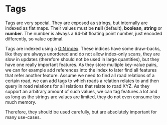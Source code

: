 # Tags

Tags are very special. They are exposed as strings, but internally are indexed as flat maps. Their values must be **null** (default), **boolean**, **string** or **number**. The number is always a 64-bit floating point number, just encoded differently, so value optimal.

Tags are indexed using a [GIN index](https://pganalyze.com/blog/gin-index). These indices have some draw-backs, like they are always unordered and do not allow index-only scans, they are slow in updates (therefore should not be used in large quantities), but they have one really important features. As they store multiple key-value pairs, we can for example add references into the index to later find all features that refer another feature. Assume we need to find all road relations of a certain road, we can add tags to which roads a relation relates to and then query in road relations for all relations that relate to road XYZ. As they support an arbitrary amount of such values, we can tag features a lot and as long as the strings are values are limited, they do not even consume too much memory.

Therefore, they should be used carefully, but are absolutely important for many use-cases.
